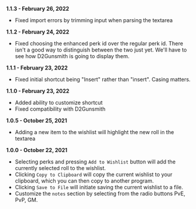 **1.1.3 - February 26, 2022**

- Fixed import errors by trimming input when parsing the textarea

**1.1.2 - February 24, 2022**

- Fixed choosing the enhanced perk id over the regular perk id. There isn't a good way to distinguish between the two just yet. We'll have to see how D2Gunsmith is going to display them.

**1.1.1 - February 23, 2022**

- Fixed initial shortcut being "Insert" rather than "insert". Casing matters.

**1.1.0 - February 23, 2022**

- Added ability to customize shortcut
- Fixed compatibility with D2Gunsmith

**1.0.5 - October 25, 2021**

- Adding a new item to the wishlist will highlight the new roll in the textarea

**1.0.0 - October 22, 2021**

- Selecting perks and pressing `Add to Wishlist` button will add the currently selected roll to the wishlist.
- Clicking `Copy to Clipboard` will copy the current wishlist to your clipboard, which you can then copy to another program.
- Clicking `Save to File` will initiate saving the current wishlist to a file.
- Customize the `notes` section by selecting from the radio buttons PvE, PvP, GM.
